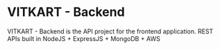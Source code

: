 # VITKART - Backend

VITKART - Backend is the API project for the frontend application. REST APIs built in NodeJS + ExpressJS + MongoDB + AWS
